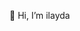 👋 Hi, I’m ilayda


<!---
ilayddaa/ilayddaa is a ✨ special ✨ repository because its `README.md` (this file) appears on your GitHub profile.
You can click the Preview link to take a look at your changes.
--->
